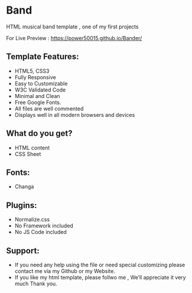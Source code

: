 # Band
HTML musical band template , one of my first projects

For Live Preview : https://power50015.github.io/Bander/

## Template Features:
- HTML5, CSS3
- Fully Responsive
- Easy to Customizable
- W3C Validated Code
- Minimal and Clean
- Free Google Fonts.
- All files are well commented
- Displays well in all modern browsers and devices

## What do you get?
- HTML content
- CSS Sheet

## Fonts:
- Changa

## Plugins:
- Normalize.css
- No Framework included
- No JS Code included

## Support: 
- If you need any help using the file or need special customizing please contact me via my Github or my Website.
- If you like my  html template, please follwo me , We’ll appreciate it very much Thank you.
